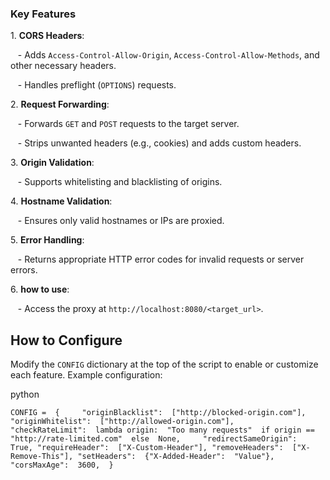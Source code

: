 ### **Key Features**

1\. **CORS Headers**:

   - Adds `Access-Control-Allow-Origin`, `Access-Control-Allow-Methods`, and other necessary headers.

   - Handles preflight (`OPTIONS`) requests.

2\. **Request Forwarding**:

   - Forwards `GET` and `POST` requests to the target server.

   - Strips unwanted headers (e.g., cookies) and adds custom headers.

3\. **Origin Validation**:

   - Supports whitelisting and blacklisting of origins.

4\. **Hostname Validation**:

   - Ensures only valid hostnames or IPs are proxied.

5\. **Error Handling**:

   - Returns appropriate HTTP error codes for invalid requests or server errors.

6\. **how to use**:

   - Access the proxy at `http://localhost:8080/<target_url>`.

How to Configure
----------------

Modify the `CONFIG` dictionary at the top of the script to enable or customize each feature.
Example configuration:

python

`CONFIG =  {    
"originBlacklist":  ["http://blocked-origin.com"],
"originWhitelist":  ["http://allowed-origin.com"],    
"checkRateLimit":  lambda origin:  "Too many requests"  if origin ==  "http://rate-limited.com"  else  None,    
"redirectSameOrigin":  True,
"requireHeader":  ["X-Custom-Header"],
"removeHeaders":  ["X-Remove-This"],
"setHeaders":  {"X-Added-Header":  "Value"},
"corsMaxAge":  3600,  }`
